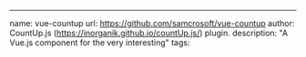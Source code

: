 ---
name: vue-countup
url: https://github.com/samcrosoft/vue-countup
author: CountUp.js (https://inorganik.github.io/countUp.js/) plugin.
description: "A Vue.js component for the very interesting"
tags: